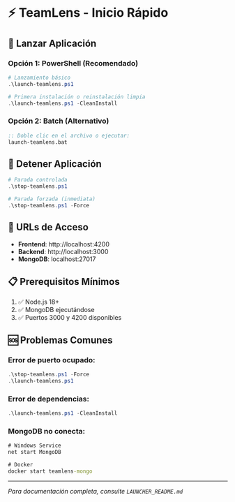 # ⚡ TeamLens - Inicio Rápido

## 🚀 Lanzar Aplicación

### Opción 1: PowerShell (Recomendado)
```powershell
# Lanzamiento básico
.\launch-teamlens.ps1

# Primera instalación o reinstalación limpia
.\launch-teamlens.ps1 -CleanInstall
```

### Opción 2: Batch (Alternativo)
```cmd
:: Doble clic en el archivo o ejecutar:
launch-teamlens.bat
```

## 🛑 Detener Aplicación

```powershell
# Parada controlada
.\stop-teamlens.ps1

# Parada forzada (inmediata)
.\stop-teamlens.ps1 -Force
```

## 🔗 URLs de Acceso

- **Frontend**: http://localhost:4200
- **Backend**: http://localhost:3000
- **MongoDB**: localhost:27017

## 📋 Prerequisitos Mínimos

1. ✅ Node.js 18+
2. ✅ MongoDB ejecutándose
3. ✅ Puertos 3000 y 4200 disponibles

## 🆘 Problemas Comunes

### Error de puerto ocupado:
```powershell
.\stop-teamlens.ps1 -Force
.\launch-teamlens.ps1
```

### Error de dependencias:
```powershell
.\launch-teamlens.ps1 -CleanInstall
```

### MongoDB no conecta:
```cmd
# Windows Service
net start MongoDB

# Docker
docker start teamlens-mongo
```

---
*Para documentación completa, consulte `LAUNCHER_README.md`* 